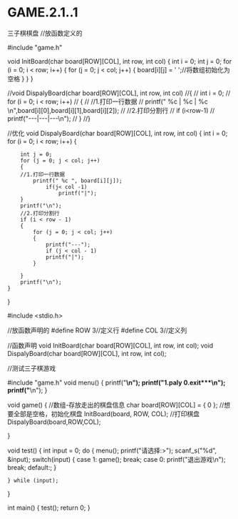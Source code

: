 # GAME.2.1..1
三子棋棋盘
//放函数定义的

#include "game.h"

void InitBoard(char board[ROW][COL], int row, int col)
{
	int i = 0;
	int j = 0;
	for (i = 0; i < row; i++)
	{
		for (j = 0; j < col; j++)
		{
			board[i][j] = ' ';//将数组初始化为空格
		}
	}
}

//void DispalyBoard(char board[ROW][COL], int row, int col)
//{
//	int i = 0;
//	for (i = 0; i < row; i++)
//	{
//		//1.打印一行数据
//		printf(" %c | %c | %c \n",board[i][0],board[i][1],board[i][2]);
//		//2.打印分割行
//		if (i<row-1)
//		printf("---|---|---\n");
//	}
//}

//优化
void DispalyBoard(char board[ROW][COL], int row, int col)
{
	int i = 0;
	for (i = 0; i < row; i++)
	{
	
		int j = 0;
		for (j = 0; j < col; j++)
		{
		//1.打印一行数据
			printf(" %c ", board[i][j]);
				if(j< col -1)
					printf("|");
		}
		printf("\n");
		//2.打印分割行
		if (i < row - 1)
		{
			for (j = 0; j < col; j++)
			{
				printf("---");
				if (j < col - 1)
				printf("|");
			}
			
		}
		printf("\n");
	}
}

#include <stdio.h>

//放函数声明的
#define ROW 3//定义行
#define COL 3//定义列

//函数声明
void InitBoard(char board[ROW][COL], int row, int col);
void DispalyBoard(char board[ROW][COL], int row, int col);

//测试三子棋游戏


#include "game.h"
void menu()
{
	printf("**************************\n");
	printf("****1.paly   0.exit*******\n");
	printf("**************************\n");
}

void game()
{
	//数组-存放走出的棋盘信息
	char board[ROW][COL] = { 0 };
	//想要全部是空格，初始化棋盘
	InitBoard(board, ROW, COL);
	//打印棋盘
	DispalyBoard(board,ROW,COL);

}

void test()
{
	int input = 0;
	do
	{
		menu();
		printf("请选择:>");
		scanf_s("%d", &input);
		switch(input)
		{
			case 1:
				game();
				break;
			case 0:
					printf("退出游戏\n");
					break;
			default:;
		}
		
	} while (input);
}

int main()
{
	test();
	return 0;
}
